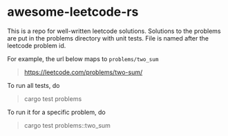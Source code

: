 # awesome-leetcode-rs

This is a repo for well-written leetcode solutions. Solutions to the problems are put in the problems directory with unit tests. File is named after the leetcode problem id.

For example, the url below maps to `problems/two_sum`
> https://leetcode.com/problems/two-sum/

To run all tests, do
> cargo test problems

To run it for a specific problem, do
> cargo test problems::two_sum
